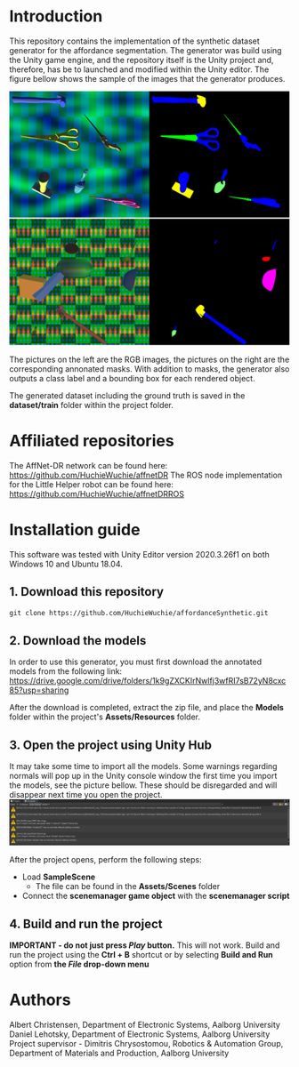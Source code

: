 # Introduction
This repository contains the implementation of the synthetic dataset generator for the affordance segmentation. The generator was build using the Unity game engine, and the repository itself is the Unity project and, therefore, has be to launched and modified within the Unity editor. The figure bellow shows the sample of the images that the generator produces.

![](dataset_sample.png)

The pictures on the left are the RGB images, the pictures on the right are the corresponding annonated masks. With addition to masks, the generator also outputs a class label and a bounding box for each rendered object.

The generated dataset including the ground truth is saved in the **dataset/train** folder within the project folder.

# Affiliated repositories
The AffNet-DR network can be found here: https://github.com/HuchieWuchie/affnetDR
The ROS node implementation for the Little Helper robot can be found here: https://github.com/HuchieWuchie/affnetDRROS

# Installation guide
This software was tested with Unity Editor version 2020.3.26f1 on both Windows 10 and Ubuntu 18.04.

## 1. Download this repository
```
git clone https://github.com/HuchieWuchie/affordanceSynthetic.git
```

## 2. Download the models
In order to use this generator, you must first download the annotated models from the following link: https://drive.google.com/drive/folders/1k9gZXCKIrNwlfj3wfRI7sB72yN8cxc85?usp=sharing

After the download is completed, extract the zip file, and place the **Models** folder within the project's **Assets/Resources** folder.

## 3. Open the project using Unity Hub
It may take some time to import all the models. Some warnings regarding normals will pop up in the Unity console window the first time you import the models, see the picture bellow. These should be disregarded and will disappear next time you open the project.
![](unity_warnings.png)

After the project opens, perform the following steps:
  - Load **SampleScene**
    - The file can be found in the **Assets/Scenes** folder
  - Connect the **scenemanager game object**  with the **scenemanager script**

## 4. Build and run the project
**IMPORTANT - do not just press *Play* button.** This will not work. Build and run the project using the **Ctrl + B** shortcut or by selecting **Build and Run** option from **the *File* drop-down menu**

# Authors
Albert Christensen, Department of Electronic Systems, Aalborg University<br/>
Daniel Lehotsky, Department of Electronic Systems, Aalborg University<br/>
Project supervisor - Dimitris Chrysostomou, Robotics & Automation Group, Department of Materials and Production, Aalborg University
